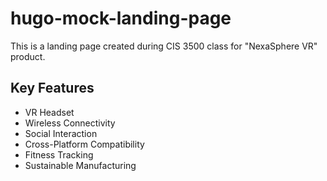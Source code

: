 # hugo-mock-landing-page

This is a landing page created during CIS 3500 class for "NexaSphere VR" product.

## Key Features
- VR Headset
- Wireless Connectivity
- Social Interaction
- Cross-Platform Compatibility
- Fitness Tracking
- Sustainable Manufacturing

